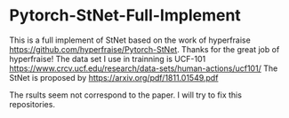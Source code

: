 # Pytorch-StNet-Full-Implement
This is a full implement of StNet based on the work of hyperfraise  https://github.com/hyperfraise/Pytorch-StNet. Thanks for the great job of hyperfraise!
The data set I use in trainning is UCF-101 https://www.crcv.ucf.edu/research/data-sets/human-actions/ucf101/
The StNet is proposed by https://arxiv.org/pdf/1811.01549.pdf
 
 The rsults seem not correspond to the paper. I will try to fix this repositories.
